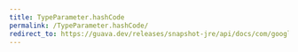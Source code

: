```yaml
---
title: TypeParameter.hashCode
permalink: /TypeParameter.hashCode/
redirect_to: https://guava.dev/releases/snapshot-jre/api/docs/com/google/common/reflect/TypeParameter.html#hashCode--
---
```

